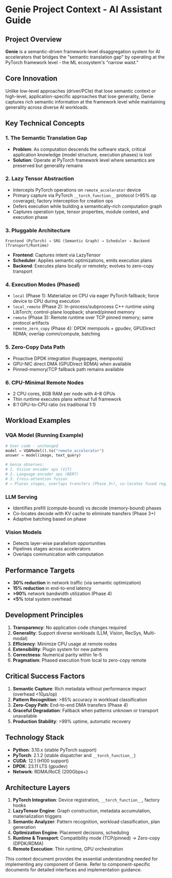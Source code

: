 # Genie Project Context - AI Assistant Guide

## Project Overview
**Genie** is a semantic-driven framework-level disaggregation system for AI accelerators that bridges the "semantic translation gap" by operating at the PyTorch framework level - the ML ecosystem's "narrow waist."

## Core Innovation
Unlike low-level approaches (driver/PCIe) that lose semantic context or high-level, application-specific approaches that lose generality, Genie captures rich semantic information at the framework level while maintaining generality across diverse AI workloads.

## Key Technical Concepts

### 1. The Semantic Translation Gap
- **Problem**: As computation descends the software stack, critical application knowledge (model structure, execution phases) is lost
- **Solution**: Operate at PyTorch framework level where semantics are preserved but generality remains

### 2. Lazy Tensor Abstraction
- Intercepts PyTorch operations on `remote_accelerator` device
- Primary capture via PyTorch `__torch_function__` protocol (>95% op coverage); factory interception for creation ops
- Defers execution while building a semantically-rich computation graph
- Captures operation type, tensor properties, module context, and execution phase

### 3. Pluggable Architecture
```
Frontend (PyTorch) → SRG (Semantic Graph) → Scheduler → Backend (Transport/Runtime)
```
- **Frontend**: Captures intent via LazyTensor
- **Scheduler**: Applies semantic optimizations, emits execution plans
- **Backend**: Executes plans locally or remotely; evolves to zero-copy transport

### 4. Execution Modes (Phased)
- `local` (Phase 1): Materialize on CPU via eager PyTorch fallback; force device to CPU during execution
- `local_remote` (Phase 2): In-process/subprocess C++ runtime using LibTorch; control-plane loopback; shared/pinned memory
- `remote` (Phase 3): Remote runtime over TCP pinned memory; same protocol artifacts
- `remote_zero_copy` (Phase 4): DPDK mempools + gpudev, GPUDirect RDMA; overlap comm/compute, batching

### 5. Zero-Copy Data Path
- Proactive DPDK integration (hugepages, mempools)
- GPU-NIC direct DMA (GPUDirect RDMA) when available
- Pinned-memory/TCP fallback path remains available

### 6. CPU-Minimal Remote Nodes
- 2 CPU cores, 8GB RAM per node with 4–8 GPUs
- Thin runtime executes plans without full framework
- 8:1 GPU-to-CPU ratio (vs traditional 1:1)

## Workload Examples

### VQA Model (Running Example)
```python
# User code - unchanged
model = VQAModel().to("remote_accelerator")
answer = model(image, text_query)

# Genie observes:
# 1. Vision encoder ops (ViT)
# 2. Language encoder ops (BERT)
# 3. Cross-attention fusion
# → Places stages, overlaps transfers (Phase 3+), co-locates fused regions
```

### LLM Serving
- Identifies prefill (compute-bound) vs decode (memory-bound) phases
- Co-locates decode with KV cache to eliminate transfers (Phase 3+)
- Adaptive batching based on phase

### Vision Models
- Detects layer-wise parallelism opportunities
- Pipelines stages across accelerators
- Overlaps communication with computation

## Performance Targets
- **30% reduction** in network traffic (via semantic optimization)
- **15% reduction** in end-to-end latency
- **>90%** network bandwidth utilization (Phase 4)
- **<5%** total system overhead

## Development Principles
1. **Transparency**: No application code changes required
2. **Generality**: Support diverse workloads (LLM, Vision, RecSys, Multi-modal)
3. **Efficiency**: Minimize CPU usage at remote nodes
4. **Extensibility**: Plugin system for new patterns
5. **Correctness**: Numerical parity within 1e-5
6. **Pragmatism**: Phased execution from local to zero-copy remote

## Critical Success Factors
1. **Semantic Capture**: Rich metadata without performance impact (overhead <10µs/op)
2. **Pattern Recognition**: >85% accuracy in workload classification
3. **Zero-Copy Path**: End-to-end DMA transfers (Phase 4)
4. **Graceful Degradation**: Fallback when patterns unknown or transport unavailable
5. **Production Stability**: >99% uptime, automatic recovery

## Technology Stack
- **Python**: 3.10.x (stable PyTorch support)
- **PyTorch**: 2.1.2 (stable dispatcher and `__torch_function__`)
- **CUDA**: 12.1 (H100 support)
- **DPDK**: 23.11 LTS (gpudev)
- **Network**: RDMA/RoCE (200Gbps+)

## Architecture Layers
1. **PyTorch Integration**: Device registration, `__torch_function__`, factory hooks
2. **LazyTensor Engine**: Graph construction, metadata accumulation, materialization triggers
3. **Semantic Analyzer**: Pattern recognition, workload classification, plan generation
4. **Optimization Engine**: Placement decisions, scheduling
5. **Runtime & Transport**: Compatibility mode (TCP/pinned) → Zero-copy (DPDK/RDMA)
6. **Remote Execution**: Thin runtime, GPU orchestration

This context document provides the essential understanding needed for implementing any component of Genie. Refer to component-specific documents for detailed interfaces and implementation guidance.
